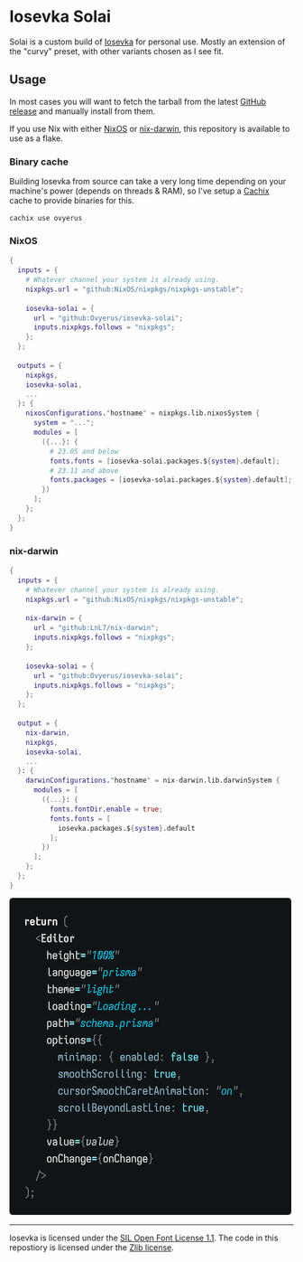 # Iosevka Solai

Solai is a custom build of [Iosevka](https://github.com/be5invis/iosevka) for
personal use. Mostly an extension of the "curvy" preset, with other variants
chosen as I see fit.

## Usage

In most cases you will want to fetch the tarball from the latest
[GitHub release](https://github.com/Ovyerus/iosevka-solai/releases) and manually
install from them.

If you use Nix with either [NixOS](https://nixos.org) or
[nix-darwin](https://github.com/LnL7/nix-darwin), this repository is available
to use as a flake.

### Binary cache

Building Iosevka from source can take a very long time depending on your
machine's power (depends on threads & RAM), so I've setup a
[Cachix](https://cachix.org) cache to provide binaries for this.

```
cachix use ovyerus
```

### NixOS

```nix
{
  inputs = {
    # Whatever channel your system is already using.
    nixpkgs.url = "github:NixOS/nixpkgs/nixpkgs-unstable";

    iosevka-solai = {
      url = "github:Ovyerus/iosevka-solai";
      inputs.nixpkgs.follows = "nixpkgs";
    };
  };

  outputs = {
    nixpkgs,
    iosevka-solai,
    ...
  }: {
    nixosConfigurations."hostname" = nixpkgs.lib.nixosSystem {
      system = "...";
      modules = [
        ({...}: {
          # 23.05 and below
          fonts.fonts = [iosevka-solai.packages.${system}.default];
          # 23.11 and above
          fonts.packages = [iosevka-solai.packages.${system}.default];
        })
      ];
    };
  };
}
```

### nix-darwin

```nix
{
  inputs = {
    # Whatever channel your system is already using.
    nixpkgs.url = "github:NixOS/nixpkgs/nixpkgs-unstable";

    nix-darwin = {
      url = "github:LnL7/nix-darwin";
      inputs.nixpkgs.follows = "nixpkgs";
    };

    iosevka-solai = {
      url = "github:Ovyerus/iosevka-solai";
      inputs.nixpkgs.follows = "nixpkgs";
    };
  };

  output = {
    nix-darwin,
    nixpkgs,
    iosevka-solai,
    ...
  }: {
    darwinConfigurations."hostname" = nix-darwin.lib.darwinSystem {
      modules = [
        ({...}: {
          fonts.fontDir.enable = true;
          fonts.fonts = [
            iosevka.packages.${system}.default
          ];
        })
      ];
    };
  };
}
```

![Example of Iosevka Solai](example.png)

---

Iosevka is licensed under the
[SIL Open Font License 1.1](https://github.com/be5invis/Iosevka/blob/main/LICENSE.md).
The code in this repostiory is licensed under the [Zlib license](./LICENSE).
